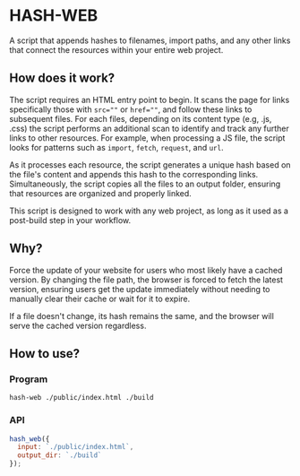 # HASH-WEB

A script that appends hashes to filenames, import paths, and any other links that connect the resources
within your entire web project.

## How does it work?

The script requires an HTML entry point to begin. It scans the page for links specifically
those with `src=""` or `href=""`, and follow these links to subsequent files. For each files,
depending on its content type (e.g, .js, .css) the script performs an additional scan to identify and
track any further links to other resources. For example, when processing a JS file, the script looks
for patterns such as `import`, `fetch`, `request`, and `url`.

As it processes each resource, the script generates a unique hash based on the file's content and appends
this hash to the corresponding links. Simultaneously, the script copies all the files to an output folder,
ensuring that resources are organized and properly linked.

This script is designed to work with any web project, as long as it used as a post-build step in your workflow.

## Why?

Force the update of your website for users who most likely have a cached version.
By changing the file path, the browser is forced to fetch the latest version, ensuring users get the update immediately
without needing to manually clear their cache or wait for it to expire.

If a file doesn't change, its hash remains the same, and the browser will serve the cached version regardless.

## How to use?

### Program

`hash-web ./public/index.html ./build`

### API

```js
hash_web({
  input: `./public/index.html`,
  output_dir: `./build`
});
```
